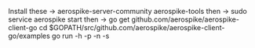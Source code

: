 Install these ->
aerospike-server-community
aerospike-tools
then -> 
sudo service aerospike start
then -> 
go get github.com/aerospike/aerospike-client-go
cd $GOPATH/src/github.com/aerospike/aerospike-client-go/examples
go run <name> -h <host> -p <port> -n <namespace> -s <set>
